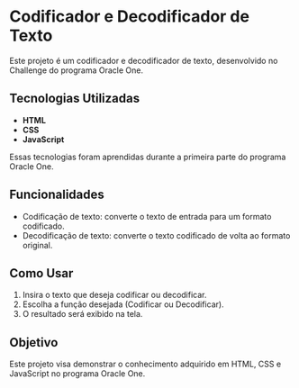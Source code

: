 # Codificador e Decodificador de Texto

Este projeto é um codificador e decodificador de texto, desenvolvido no Challenge do programa Oracle One.

## Tecnologias Utilizadas

- **HTML**
- **CSS**
- **JavaScript**

Essas tecnologias foram aprendidas durante a primeira parte do programa Oracle One.

## Funcionalidades

- Codificação de texto: converte o texto de entrada para um formato codificado.
- Decodificação de texto: converte o texto codificado de volta ao formato original.

## Como Usar

1. Insira o texto que deseja codificar ou decodificar.
2. Escolha a função desejada (Codificar ou Decodificar).
3. O resultado será exibido na tela.

## Objetivo

Este projeto visa demonstrar o conhecimento adquirido em HTML, CSS e JavaScript no programa Oracle One.
